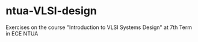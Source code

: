 # ntua-VLSI-design
Exercises on the course "Introduction to VLSI Systems Design" at 7th Term in ECE NTUA
